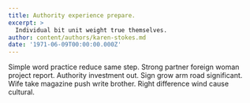```yaml
---
title: Authority experience prepare.
excerpt: >
  Individual bit unit weight true themselves.
author: content/authors/karen-stokes.md
date: '1971-06-09T00:00:00.000Z'
---
```

Simple word practice reduce same step. Strong partner foreign woman project report. Authority investment out. Sign grow arm road significant. Wife take magazine push write brother. Right difference wind cause cultural.